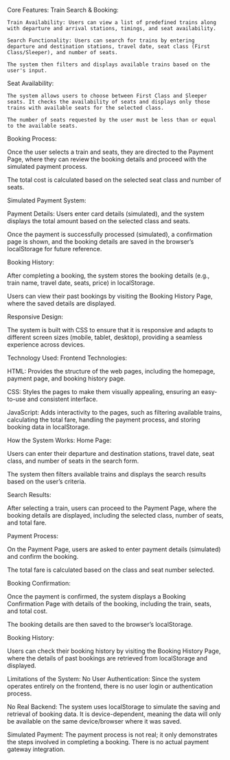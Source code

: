 Core Features:
Train Search & Booking:

    Train Availability: Users can view a list of predefined trains along with departure and arrival stations, timings, and seat availability.

    Search Functionality: Users can search for trains by entering departure and destination stations, travel date, seat class (First Class/Sleeper), and number of seats.

    The system then filters and displays available trains based on the user's input.

Seat Availability:

    The system allows users to choose between First Class and Sleeper seats. It checks the availability of seats and displays only those trains with available seats for the selected class.

    The number of seats requested by the user must be less than or equal to the available seats.

Booking Process:

   Once the user selects a train and seats, they are directed to the Payment Page, where they can review the booking details and proceed with the simulated payment process.

  The total cost is calculated based on the selected seat class and number of seats.

Simulated Payment System:

  Payment Details: Users enter card details (simulated), and the system displays the total amount based on the selected class and seats.

  Once the payment is successfully processed (simulated), a confirmation page is shown, and the booking details are saved in the browser’s localStorage for future reference.

Booking History:

  After completing a booking, the system stores the booking details (e.g., train name, travel date, seats, price) in localStorage.

  Users can view their past bookings by visiting the Booking History Page, where the saved details are displayed.

Responsive Design:

  The system is built with CSS to ensure that it is responsive and adapts to different screen sizes (mobile, tablet, desktop), providing a seamless experience across devices.

Technology Used:
Frontend Technologies:

  HTML: Provides the structure of the web pages, including the homepage, payment page, and booking history page.

  CSS: Styles the pages to make them visually appealing, ensuring an easy-to-use and consistent interface.

  JavaScript: Adds interactivity to the pages, such as filtering available trains, calculating the total fare, handling the payment process, and storing booking data in localStorage.

How the System Works:
Home Page:

  Users can enter their departure and destination stations, travel date, seat class, and number of seats in the search form.

  The system then filters available trains and displays the search results based on the user’s criteria.

Search Results:

  After selecting a train, users can proceed to the Payment Page, where the booking details are displayed, including the selected class, number of seats, and total fare.

Payment Process:

  On the Payment Page, users are asked to enter payment details (simulated) and confirm the booking.

  The total fare is calculated based on the class and seat number selected.

Booking Confirmation:

  Once the payment is confirmed, the system displays a Booking Confirmation Page with details of the booking, including the train, seats, and total cost.

  The booking details are then saved to the browser’s localStorage.

Booking History:

  Users can check their booking history by visiting the Booking History Page, where the details of past bookings are retrieved from localStorage and displayed.

Limitations of the System:
  No User Authentication: Since the system operates entirely on the frontend, there is no user login or authentication process.

  No Real Backend: The system uses localStorage to simulate the saving and retrieval of booking data. It is device-dependent, meaning the data will only be available on the same device/browser where it was saved.

  Simulated Payment: The payment process is not real; it only demonstrates the steps involved in completing a booking. There is no actual payment gateway integration.
